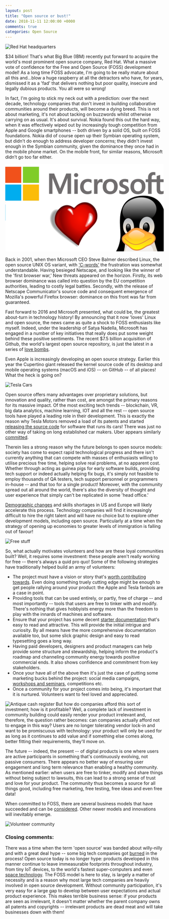 ```yaml
---
layout: post
title: "Open source or bust!"
date: 2018-11-11 12:00:00 +0000
comments: true
categories: Open Source
---
```

![Red Hat headquarters](https://www.balfourbeattyus.com/Balfour-dev.allata.com/media/content-media/Our%20Work/ProjectImages/Raleigh_RedHatHQ_Gallery6-1280X582.png?ext=.png)

$34 billion! That's what Big Blue (IBM) recently put forward to acquire the world's most prominent open source company, Red Hat. What a massive vote of confidence for the Free and Open Source (FOSS) development model! As a long time FOSS advocate, I'm going to be really mature about all this and...blow a huge raspberry at all the detractors who have, for years, dismissed it as a 'fad' that delivers nothing but poor quality, insecure and legally dubious products. You all were so wrong!

In fact, I'm going to stick my neck out with a prediction: over the next decade, technology companies that don't invest in building collaborative communities around their products, will become a dying breed. This is not about marketing, it's not about tacking on buzzwords whilst otherwise carrying on as usual. It's about survival. Nokia found this out the hard way, when it was effectively wiped out by increasingly tough competition from Apple and Google smartphones -- both driven by a solid OS, built on FOSS foundations. Nokia did of course open up their Symbian operating system, but didn't do enough to address developer concerns; they didn't invest enough in the Symbian community, given the dominance they once had in the mobile phone market. On the mobile front, for similar reasons, Microsoft didn’t go too far either.

![Microsoft apparently loves Linux](/images/microsoft-loves-linux.png)

Back in 2001, when then Microsoft CEO Steve Balmer described Linux, the open source UNIX OS variant, with ['C-words'](https://www.zdnet.com/article/ballmer-i-may-have-called-linux-a-cancer-but-now-i-love-it/) the frustration was somewhat understandable. Having besieged Netscape, and looking like the winner of the 'first browser war,' New threats appeared on the horizon. Firstly, its web browser dominance was called into question by the EU competition authorities, leading to costly legal battles. Secondly, with the release of Netscape Communicator's source code and consequent emergence of Mozilla's powerful Firefox browser: dominance on this front was far from guaranteed.

Fast forward to 2016 and Microsoft presented,  what could be, the greatest about-turn in technology history! By announcing that it now 'loves' Linux and open source, the news came as quite a shock to FOSS enthusiasts like myself. Indeed, under the leadership of Satya Nadella, Microsoft has engaged in a number of key initiatives that really does put some weight behind these positive sentiments. The recent $7.5 billion acquisition of Github, the world's largest open source repository, is just the latest in a series of [love bombs](https://resources.whitesourcesoftware.com/blog-whitesource/git-much-the-top-10-companies-contributing-to-open-source).

Even Apple is increasingly developing an open source strategy. Earlier this year the Cupertino giant released the kernel source code of its desktop and mobile operating systems (macOS and iOS) -- on GitHub -- of all places! What the heck is going on?

![Tesla Cars](https://www.usnews.com/dims4/USNEWS/81977cf/2147483647/thumbnail/640x420/quality/85/?url=http%3A%2F%2Fmedia.beam.usnews.com%2F01%2F9e7536f05d7673345d75e9b0122e4d%2F42455WideModern_tesla_060313.jpg)

Open source offers many advantages over proprietary solutions, but innovation and quality, rather than cost, are amongst the primary reasons for its massive impact. Of the most exciting tech trends -- blockchain, VR, big data analytics, machine learning, IOT and all the rest  -- open source tools have played a leading role in their development. This is exactly the reason why Tesla Motors removed a load of its patents and started [releasing the source code](https://www.zdnet.com/article/tesla-starts-to-release-its-cars-open-source-linux-software-code/) for software that runs its cars! There was just no other way of taking on long established car makers. Uber appears similarly [committed](https://techcrunch.com/2018/11/15/uber-joins-linux-foundation-cementing-commitment-to-open-source-tools/).

Therein lies a strong reason why the future belongs to open source models: society has come to expect rapid technological progress and there isn't currently anything that can compete with masses of enthusiasts willing to utilise precious free time, helping solve real problems, at no apparent cost. Whether through acting as guinea pigs for early software builds, providing tech support or indeed actually helping fix bugs, it's simply not feasible to employ thousands of QA testers, tech support personnel or programmers in-house -- and that too for a single product! Moreover, with the community spread out all around the world, there's also the diversity of thought and user experience that simply can't be replicated in some 'head office.'

[Demographic changes](https://www.sciencedirect.com/science/article/pii/S0304393217301307) and skills shortages in US and Europe will likely accelerate this process. Technology companies will find it increasingly difficult to hire the right talent and will have no choice but to explore other development models, including open source. Particularly at a time when the strategy of opening up economies to greater levels of immigration is falling out of favour!

![Free stuff](https://www.popsci.com/sites/popsci.com/files/styles/1000_1x_/public/images/2018/06/00-free-stuff.jpg?itok=ez5123BH&fc=50,50)

So, what actually motivates volunteers and how are these loyal communities built? Well, it requires some investment: these people aren't really working for free -- there's always a quid pro quo! Some of the following strategies have traditionally helped build an army of volunteers: 
- The project must have a vision or story that's [worth contributing towards](https://www.blender.org/foundation/). Even doing something truely cutting edge might be enough to get people rallying around your product: the Apple and Tesla fanbois are a case in point.
- Providing tools that can be used entirely, or partly, free of charge -- and most importantly -- tools that users are free to tinker with and modify. There's nothing that gives hobbyists energy more than the freedom to play with the innards of machines and software.
- Ensure that your project has some decent [starter documentation](https://docs.swift.org/swift-book/GuidedTour/GuidedTour.html) that's easy to read and attractive. This will provide the initial intrigue and curiosity. By all means have the more comprehensive documentation available too, but some slick graphic design and easy to read typesetting goes a long way.
- Having paid developers, designers and product managers can help provide some structure and stewardship, helping inform the product's roadmap and channeling community energy towards positive commercial ends. It also shows confidence and commitment from key stakeholders.
- Once your have all of the above then it's just the case of putting some marketing bucks behind the project: social media campaigns, [workshops and seminars](https://2018.pyconuk.org/), competitions etc.
- Once a community for your project comes into being, it's important that it is nurtured. Volunteers want to feel loved and appreciated.

![Antique cash register](https://cf.ltkcdn.net/antiques/images/std/226165-675x450-Antique-cash-register.jpg)
But how do companies afford this sort of investment; how is it profitable? Well, a complete lack of investment in community building could easily render your product irrelevant and, therefore, the question rather becomes: can companies actually afford not to engage in this way?  Users are no longer tolerating vendor lock-in and want to be promiscuous with technology: your product will only be used for as long as it continues to add value and if something else comes along, better fitting their requirements, they'll move on. 

The future -- indeed, the present -- of digital products is one where users are active participants in something that's continuously evolving, not passive consumers. There appears no better way of ensuring user engagement and long term relevance than enabling a healthy community. As mentioned earlier: when users are free to tinker, modify and share things without being subject to lawsuits, this can lead to a strong sense of trust and love for your product. The community thus becomes a source for all things good, including free marketing, free testing, free ideas and even free data! 

When committed to FOSS, there are several business models that have succeeded and can be [considered](https://opensource.com/article/17/12/open-source-business-models). Other newer models and innovations will inevitably emerge.

![Volunteer community](https://images.pexels.com/photos/1394748/pexels-photo-1394748.jpeg?dl&fit=crop&crop=entropy&w=1280&h=856)

### Closing comments:
There was a time when the term 'open source' was banded about willy-nilly and with a great deal hype -- some big tech companies got [burned](https://www.networkworld.com/article/2268096/servers/the-downfall-of-sun-microsystems.html) in the process! Open source today is no longer hype: products developed in this manner continue to leave immeasurable footprints throughout industry, from tiny IoT devices, to the world's fastest super-computers and even [space technology](https://code.nasa.gov/). The FOSS model is here to stay, is largely a matter of necessity and is a reason why most large tech companies are heavily involved in open source development. Without community participation, it's very easy for a large gap to develop between user expectations and actual product experience. This makes terrible business sense: if your products are seen as irrelevant, it doesn't matter whether the parent company owns all patents and copyrights -- irrelevant products are dead meat and will take businesses down with them!